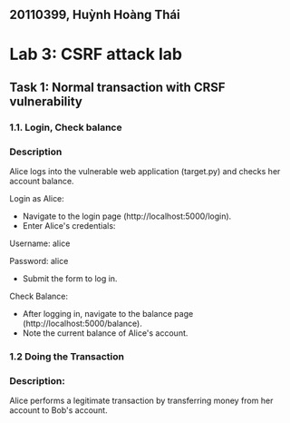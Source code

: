 ## 20110399, Huỳnh Hoàng Thái
# Lab 3: CSRF attack lab
## Task 1: Normal transaction with CRSF vulnerability
### 1.1. Login, Check balance
### Description
Alice logs into the vulnerable web application (target.py) and checks her account balance.

Login as Alice:
- Navigate to the login page (http://localhost:5000/login).
- Enter Alice's credentials:

Username: alice

Password: alice
- Submit the form to log in.

Check Balance:

- After logging in, navigate to the balance page (http://localhost:5000/balance).
- Note the current balance of Alice's account.
### 1.2 Doing the Transaction
### Description:
Alice performs a legitimate transaction by transferring money from her account to Bob's account.
